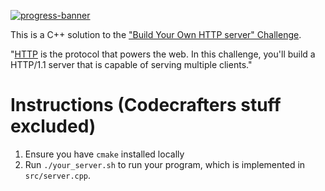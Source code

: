 [![progress-banner](https://backend.codecrafters.io/progress/http-server/682e3ec6-6e44-4fb9-ab81-822b5e09d488)](https://app.codecrafters.io/users/codecrafters-bot?r=2qF)

This is a C++ solution to the
["Build Your Own HTTP server" Challenge](https://app.codecrafters.io/courses/http-server/overview).

"[HTTP](https://en.wikipedia.org/wiki/Hypertext_Transfer_Protocol) is the
protocol that powers the web. In this challenge, you'll build a HTTP/1.1 server
that is capable of serving multiple clients."

# Instructions (Codecrafters stuff excluded)

1. Ensure you have `cmake` installed locally
1. Run `./your_server.sh` to run your program, which is implemented in
   `src/server.cpp`.
